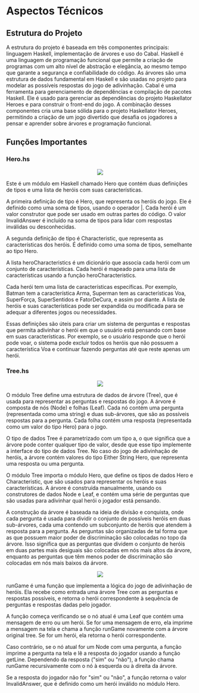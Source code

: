 # Aspectos Técnicos

## Estrutura do Projeto
A estrutura do projeto é baseada em três componentes principais: linguagem Haskell, implementação de árvores e uso do Cabal. Haskell é uma linguagem de programação funcional que permite a criação de programas com um alto nível de abstração e elegância, ao mesmo tempo que garante a segurança e confiabilidade do código. As árvores são uma estrutura de dados fundamental em Haskell e são usadas no projeto para modelar as possíveis respostas do jogo de adivinhação. Cabal é uma ferramenta para gerenciamento de dependências e compilação de pacotes Haskell. Ele é usado para gerenciar as dependências do projeto Haskellator Heroes e para construir o front-end do jogo. A combinação desses componentes cria uma base sólida para o projeto Haskellator Heroes, permitindo a criação de um jogo divertido que desafia os jogadores a pensar e aprender sobre árvores e programação funcional.


## Funções Importantes

### Hero.hs
<p align = "center"> <img src="assets/tecnicoherois.jpeg"/> </p>


Este é um módulo em Haskell chamado Hero que contém duas definições de tipos e uma lista de heróis com suas características.

A primeira definição de tipo é Hero, que representa os heróis do jogo. Ele é definido como uma soma de tipos, usando o operador |. Cada herói é um valor construtor que pode ser usado em outras partes do código. O valor InvalidAnswer é incluído na soma de tipos para lidar com respostas inválidas ou desconhecidas.

A segunda definição de tipo é Characteristic, que representa as características dos heróis. É definido como uma soma de tipos, semelhante ao tipo Hero.

A lista heroCharacteristics é um dicionário que associa cada herói com um conjunto de características. Cada herói é mapeado para uma lista de características usando a função heroCharacteristics.

Cada herói tem uma lista de características específicas. Por exemplo, Batman tem a característica Arma, Superman tem as características Voa, SuperForça, SuperSentidos e FatorDeCura, e assim por diante. A lista de heróis e suas características pode ser expandida ou modificada para se adequar a diferentes jogos ou necessidades.

Essas definições são úteis para criar um sistema de perguntas e respostas que permita adivinhar o herói em que o usuário está pensando com base em suas características. Por exemplo, se o usuário responde que o herói pode voar, o sistema pode excluir todos os heróis que não possuem a característica Voa e continuar fazendo perguntas até que reste apenas um herói.


### Tree.hs

<p align = "center"> <img src="assets/tecnicoarvore.jpeg"/> </p>

O módulo Tree define uma estrutura de dados de árvore (Tree), que é usada para representar as perguntas e respostas do jogo. A árvore é composta de nós (Node) e folhas (Leaf). Cada nó contém uma pergunta (representada como uma string) e duas sub-árvores, que são as possíveis respostas para a pergunta. Cada folha contém uma resposta (representada como um valor do tipo Hero) para o jogo.

O tipo de dados Tree é parametrizado com um tipo a, o que significa que a árvore pode conter qualquer tipo de valor, desde que esse tipo implemente a interface do tipo de dados Tree. No caso do jogo de adivinhação de heróis, a árvore contém valores do tipo Either String Hero, que representa uma resposta ou uma pergunta.

O módulo Tree importa o módulo Hero, que define os tipos de dados Hero e Characteristic, que são usados para representar os heróis e suas características. A árvore é construída manualmente, usando os construtores de dados Node e Leaf, e contém uma série de perguntas que são usadas para adivinhar qual herói o jogador está pensando.

A construção da árvore é baseada na ideia de divisão e conquista, onde cada pergunta é usada para dividir o conjunto de possíveis heróis em duas sub-árvores, cada uma contendo um subconjunto de heróis que atendem à resposta para a pergunta. As perguntas são organizadas de tal forma que as que possuem maior poder de discriminação são colocadas no topo da árvore. Isso significa que as perguntas que dividem o conjunto de heróis em duas partes mais desiguais são colocadas em nós mais altos da árvore, enquanto as perguntas que têm menos poder de discriminação são colocadas em nós mais baixos da árvore.

<p align = "center"> <img src="assets/tecnico.jpeg"/> </p>


runGame é uma função que implementa a lógica do jogo de adivinhação de heróis. Ela recebe como entrada uma árvore Tree com as perguntas e respostas possíveis, e retorna o herói correspondente à sequência de perguntas e respostas dadas pelo jogador.

A função começa verificando se o nó atual é uma Leaf que contém uma mensagem de erro ou um herói. Se for uma mensagem de erro, ela imprime a mensagem na tela e chama a função runGame novamente com a árvore original tree. Se for um herói, ela retorna o herói correspondente.

Caso contrário, se o nó atual for um Node com uma pergunta, a função imprime a pergunta na tela e lê a resposta do jogador usando a função getLine. Dependendo da resposta ("sim" ou "não"), a função chama runGame recursivamente com o nó à esquerda ou à direita da árvore.

Se a resposta do jogador não for "sim" ou "não", a função retorna o valor InvalidAnswer, que é definido como um herói inválido no módulo Hero.